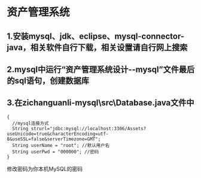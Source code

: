 # 资产管理系统
## 1.安装mysql、jdk、eclipse、mysql-connector-java，相关软件自行下载，相关设置请自行网上搜索
## 2.mysql中运行“资产管理系统设计--mysql”文件最后的sql语句，创建数据库
## 3.在zichanguanli-mysql\src\Database.java文件中
```
{
  //mysql连接方式
  String strurl="jdbc:mysql://localhost:3306/Assets?useUnicode=true&characterEncoding=utf-8&useSSL=false&serverTimezone=GMT";
  String userName = "root"; //默认用户名
  String userPwd = "000000"; //密码
}
```
修改密码为你本机MySQL的密码
